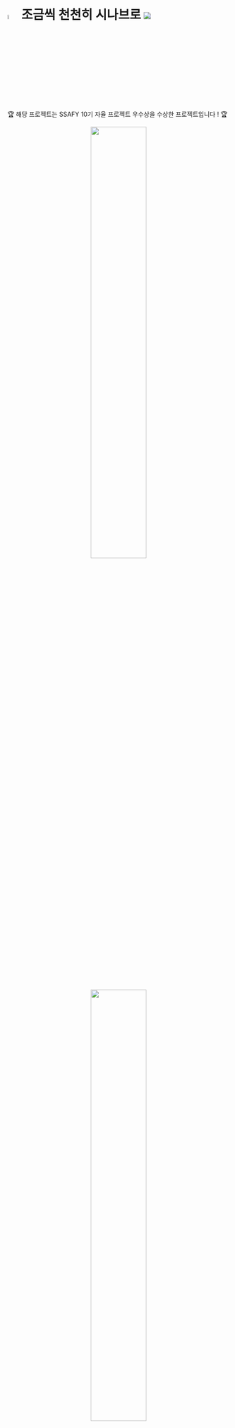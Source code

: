 # <img src="./img/sinabro_logo.png" width="5%"/> 조금씩 천천히 시나브로 <p style="background-color: #B2B2DF; display: inline-block; border-radius: 10px"><img src="./img/Sinabro.png" /></p>

🏆 해당 프로젝트는 SSAFY 10기 자율 프로젝트 우수상을 수상한 프로젝트입니다 ! 🏆

<p align="center">
<img src="./img/boarding1.gif" width="50%"/>
<img src="./img/boarding2.gif" width="50%"/>
<img src="./img/boarding3.gif" width="50%"/>
<img src="./img/boarding4.gif" width="50%"/>
</p>

초보 개발자를 위해 프로젝트 환경 제공 프로젝트 시나브로 입니다. 

시나브로와 함께해요 😄

# 목차
1. [📣프로젝트 소개](#📣프로젝트-소개)
2. [📣기능 소개](#📣기능-소개)
3. [🛠 기술 특이점](#🛠-기술-특이점)
4. [아키텍처 설계도](#아키텍처-설계도)
5. [ERD](#erd)
6. [기술 스택](#📣기술-스택)
7. [🐣개발 환경](#🐣개발-환경)
8. [👪개발 멤버](#👪개발-멤버)

# 📣 프로젝트 소개


내 프로젝트 코드가 잘 작성된 것인지 궁금할 때,
 
프로젝트를 함께 할 팀원을 구할 때,

시나브로와 함께해요


### 주요 사용자

- 웹 상에서 팀원들과 프로젝트를 진행하고 싶은 개린이
- 프로젝트를 함께할 팀원을 구하는 개린이
- 내가 작성한 코드가 좋은 코드인지 확인하고 싶은 개린이

### 주요 기능

- 프로젝트 진행 공간
  - VSCode 환경 제공
  - 코드 실행결과 화면 제공
  - 일정 관리, 팀원과 음성채팅, 일반 채팅, 챗봇
- 커뮤니티
  - 팀원구하기, 팀 구하기, 피드백 구하기에 따라 게시글 작성 가능
- 마이페이지
  - 사용자의 스택 작성
  - 프로젝트 리스트
  - 메모리 그래프 작성


<br>

# 📣기능 소개

#### 1. 메인화면
- 나의 팀스페이스 이동 화면
- 시나브로에서 생성된 프로젝트 확인 가능
- 모든 화면에서 다크모드 제공

<p align="center">
<img src="./img/mainpage.gif" width="50%">
</p>

#### 2. 팀 스페이스
- 프로젝트 설명, 팀원 정보, 일정 확인 가능
- 결제 시 소나큐브를 이용한 정적 코드 분석 정보 제공
<p align="center">
<img src="./img/projectdetail.gif" width="50%">
<img src="./img/sonarqube.gif" width="50%">
</p>

#### 3. 코드 서버
- 격리된 VSCode환경 및 실행 환경 제공
- 브라우저 창을 새로 켤 필요 없이 기존의 화면을 분할해서 볼 수 있는 실행 화면 제공
- 음성 채팅, 일반채팅 챗봇 기능 제공
- 일정 관리 기능 제공

<p align="center">
<img src="./img/projectvscode.gif" width="50%"/>
</p>

#### 4. 마이페이지
- 사용자의 기술스택 표현
- 프로젝트 리스트 확인
- 메모리 그래프를 이용한 정보 정리

<p align="center">
<img src="./img/mypage.gif" width="50%">
</p>

#### 5. 커뮤니티
- 팀원 구해요, 팀 구해요, 피드백 원해요 카테고리 분류
- 팀원 구해요 : 프로젝트 링크를 통해 팀원을 구하는 프로젝트 확인 가능
- 팀 구해요 : 개인 프로필 링크를 통해 글쓴이의 스택 확인 가능
- 피드백 원해요: 프로젝트 링크를 통해 코드 확인 후 피드백 제공 가능

<p align="center">
<img src="./img/community.gif" width="50%">
</p>

#### 6. 피드백페이지
- 타인의 소스 코드 열람 기능 제공
- 소스 코드 열람자는 열람 이외의 동작 제어
- 채팅을 통해 피드백 신청자에게 피드백 제공 가능

<br>


# 🛠 기술 특이점

- **깃허브 로그인**
  - OAuth 2.0 을 이용해 깃허브 유저의 정보를 불러와서 로그인에 활용
  - 로그인한 유저의 인증 정보를 Spring Security 를 통해서 관리
  - 깃허브 유저 정보를 jwt 로 변환해서 사용
  - Security Filter 를 전역적으로 등록해 유연한 유효성 검증
- **SonarQube**
  - JSch를 통한 정적분석 Flow 자동화
    - 환경설정 자동화
    - 깃 Repo Master브랜치 기준 폴더 선택해서 자동화 가능
    - 생성한 SonarQube결과와 연동해 Issue 원격 관리 
- **Portone**
  - Portone을 통한 결제 시스템을 통해 정적분석 가능
  - 결제 유효 검증을 위해서 서버를 2번 거쳐서 결제 진행
- **Openvidu**
  - 서버에서 세션 관리
  - 팀 프로젝트 당 하나의 채팅방 제공을 위해 서버에서 세션코드 및 커넥션 토큰 제공
- **neo4j 를 활용한 메모리 그래프 시각화**
  - NoSql의 일종인 Graph DB 의 대표적인 neo4j를 사용
  - Query 와 비슷한 Cypher 라는 명령어를 사용
  - 노드와 노드간의 연결을 표현할 수 있는 관계를 지정가능
  - 직관적인 데이터 모델링을 통해 사용자에게 뛰어난 시각화 효과를 제공
- **Code-server**
  - Docker의 네트워크 격리 특성을 이용하여 개별 사용자에게 독립된 환경 제공
  - 포트 포워딩 및 리버스 프록시를 통해 개개인에게 하나의 주소와 해당 포트를 제공
  - JSch 라이브러리를 활용하여서 백엔드 서버에서 EC2 서버에 SSH 연결 및 내부에서 명령어 실행
  - Nginx 프록시 서버와 코드 서버 사이에 웹 소켓 서버를 두어서 사용자의 행동을 중간에서 제어
<br>

# 아키텍처 설계도 
<p align="center">
<img src="./img/archieteckture.PNG" width="50%">
</p>

# ERD
<p align="center">
<img src="./img/ERD.PNG" width="50%">
</p>

# 📣기술 스택

<img src="https://img.shields.io/badge/React-61DAFB?style=for-the-badge&logo=React&logoColor=white">
<img src="https://img.shields.io/badge/SpringBoot-6DB33F?style=for-the-badge&logo=springBoot&logoColor=white">
<img src="https://img.shields.io/badge/SpringSecurity-6DB33F?style=for-the-badge&logo=springSecurity&logoColor=white">
<img src="https://img.shields.io/badge/jenkins-D24939?style=for-the-badge&logo=jenkins&logoColor=white">
<img src="https://img.shields.io/badge/docker-2496ED?style=for-the-badge&logo=docker&logoColor=white">
<img src="https://img.shields.io/badge/Firebase-FFCA28?style=for-the-badge&logo=Firebase&logoColor=white">
<img src="https://img.shields.io/badge/SonarQube-4E9BCD?style=for-the-badge&logo=SonarQube&logoColor=white">
<img src="https://img.shields.io/badge/OpenAI-412991?style=for-the-badge&logo=OpenAI&logoColor=white">
<img src="https://img.shields.io/badge/Neo4j-4581C3?style=for-the-badge&logo=Neo4j&logoColor=white">
<br>

# 🐣개발 환경

### **Back-end**
  - Java Version : Zulu JDK 17.44.15
  - SpringBoot Version: 3.2.4
      - spring.dependency-management version: 1.1.4
  - JJWT: 0.12.3
  - openvidu: 2.29.0
  - Neo4j: 2023.9.4
  - Mysql-Server: 8.0.36


### **Front-end**
  - nodejs Version: 20.10.0
  - bootstrap Version: 5.3.2
  - reduxjs/toolkit: 2.1.0
  - firebase: 10.10.0
  - openai : 4.33.0
  - openvidu-browser : 2.29.1
  - socket.io : 4.7.4
  - socket.io-client

### **CI/CD**
  - AWS EC2
  - Jenkins
  - Docker


<br>


# 👪개발 멤버

|NAME|ROLE|
|------|---|
|🐹김윤민|Back
|🐫박종국|Back
|🐳송승준|Back
|⭐️박주헌|Front
|🐥전은희|Front & Team Leader
|🐯최재성|Front

